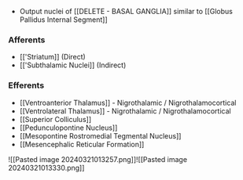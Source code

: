 - Output nuclei of [[DELETE - BASAL GANGLIA]] similar to [[Globus Pallidus Internal Segment]]
### Afferents
- [['Striatum]] (Direct)
- [['Subthalamic Nuclei]] (Indirect)
### Efferents
- [[Ventroanterior Thalamus]] - Nigrothalamic / Nigrothalamocortical
- [[Ventrolateral Thalamus]] - Nigrothalamic / Nigrothalamocortical
- [[Superior Colliculus]]
- [[Pedunculopontine Nucleus]]
- [[Mesopontine Rostromedial Tegmental Nucleus]]
- [[Mesencephalic Reticular Formation]]

![[Pasted image 20240321013257.png]]![[Pasted image 20240321013330.png]]
